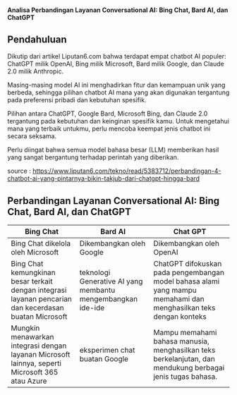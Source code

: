 #### Analisa Perbandingan Layanan Conversational AI: Bing Chat, Bard AI, dan ChatGPT 

## Pendahuluan 
Dikutip dari artikel Liputan6.com bahwa terdapat empat chatbot AI populer: ChatGPT milik OpenAI, Bing milik Microsoft, Bard milik Google, dan Claude 2.0 milik Anthropic.

Masing-masing model AI ini menghadirkan fitur dan kemampuan unik yang berbeda, sehingga pilihan chatbot AI mana yang akan digunakan tergantung pada preferensi pribadi dan kebutuhan spesifik.

Pilihan antara ChatGPT, Google Bard, Microsoft Bing, dan Claude 2.0 tergantung pada kebutuhan dan keinginan spesifik kamu. Untuk mengetahui mana yang terbaik untukmu, perlu mencoba keempat jenis chatbot ini secara seksama. 

Perlu diingat bahwa semua model bahasa besar (LLM) memberikan hasil yang sangat bergantung terhadap perintah yang diberikan.

source : <https://www.liputan6.com/tekno/read/5383712/perbandingan-4-chatbot-ai-yang-pintarnya-bikin-takjub-dari-chatgpt-hingga-bard>

## Perbandingan Layanan Conversational AI: Bing Chat, Bard AI, dan ChatGPT 

| Bing Chat         | Bard AI   | Chat GPT            |
| ------------ | -------------- | --------------- |
|  Bing Chat dikelola oleh Microsoft |   Dikembangkan oleh Google   | Dikembangkan oleh OpenAI  |
|  Bing Chat kemungkinan besar terkait dengan integrasi layanan pencarian dan kecerdasan buatan Microsoft |    teknologi Generative AI yang membantu mengembangkan ide-ide   | ChatGPT difokuskan pada pengembangan model bahasa alami yang mampu memahami dan menghasilkan teks dengan konteks      |
| Mungkin menawarkan integrasi dengan layanan Microsoft lainnya, seperti Microsoft 365 atau Azure |   eksperimen chat buatan Google   | Mampu memahami bahasa manusia, menghasilkan teks berkelanjutan, dan mendukung berbagai jenis tugas bahasa.       |

